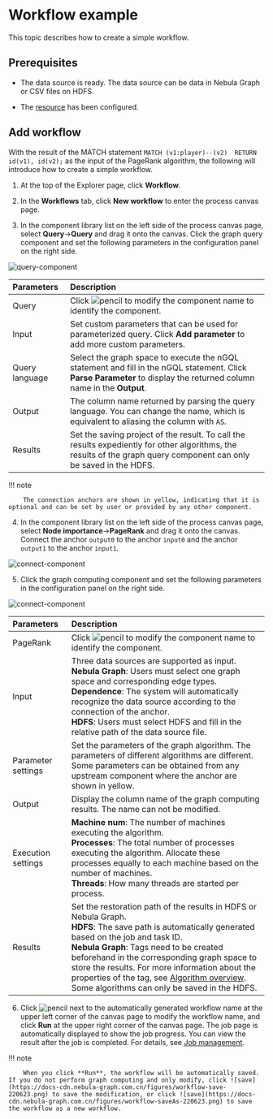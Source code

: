 # Workflow example

This topic describes how to create a simple workflow.

## Prerequisites

- The data source is ready. The data source can be data in Nebula Graph or CSV files on HDFS.

- The [resource](1.prepare-resources.md) has been configured.

## Add workflow

With the result of the MATCH statement `MATCH (v1:player)--(v2)  RETURN id(v1), id(v2);` as the input of the PageRank algorithm, the following will introduce how to create a simple workflow.

1. At the top of the Explorer page, click **Workflow**.

2. In the **Workflows** tab, click **New workflow** to enter the process canvas page.

3. In the component library list on the left side of the process canvas page, select **Query**->**Query** and drag it onto the canvas. Click the graph query component and set the following parameters in the configuration panel on the right side.

  ![query-component](https://docs-cdn.nebula-graph.com.cn/figures/ex-query-220623-en.png)

  |Parameters|Description|
  |:---|:---|
  |Query|Click ![pencil](https://docs-cdn.nebula-graph.com.cn/figures/workflow-edit.png) to modify the component name to identify the component.|
  |Input| Set custom parameters that can be used for parameterized query. Click **Add parameter** to add more custom parameters. |
  |Query language| Select the graph space to execute the nGQL statement and fill in the nGQL statement. Click **Parse Parameter** to display the returned column name in the **Output**.|
  |Output| The column name returned by parsing the query language. You can change the name, which is equivalent to aliasing the column with `AS`.|
  |Results| Set the saving project of the result. To call the results expediently for other algorithms, the results of the graph query component can only be saved in the HDFS.|

  !!! note

        The connection anchors are shown in yellow, indicating that it is optional and can be set by user or provided by any other component.

4. In the component library list on the left side of the process canvas page, select **Node importance**->**PageRank** and drag it onto the canvas. Connect the anchor `output0` to the anchor `input0` and the anchor `output1` to the anchor `input1`.

  ![connect-component](https://docs-cdn.nebula-graph.com.cn/figures/ex-connect-220623-cn.png)

5. Click the graph computing component and set the following parameters in the configuration panel on the right side.

  ![connect-component](https://docs-cdn.nebula-graph.com.cn/figures/ex-algorithm-220623-en.png)

  |Parameters|Description|
  |:---|:---|
  |PageRank|Click ![pencil](https://docs-cdn.nebula-graph.com.cn/figures/workflow-edit.png) to modify the component name to identify the component.|
  |Input| Three data sources are supported as input. <br>**Nebula Graph**: Users must select one graph space and corresponding edge types.<br>**Dependence**: The system will automatically recognize the data source according to the connection of the anchor.<br>**HDFS**: Users must select HDFS and fill in the relative path of the data source file.|
  |Parameter settings| Set the parameters of the graph algorithm. The parameters of different algorithms are different. Some parameters can be obtained from any upstream component where the anchor are shown in yellow.|
  |Output| Display the column name of the graph computing results. The name can not be modified.|
  |Execution settings| **Machine num**: The number of machines executing the algorithm.<br>**Processes**: The total number of processes executing the algorithm. Allocate these processes equally to each machine based on the number of machines.<br>**Threads**: How many threads are started per process.|
  |Results| Set the restoration path of the results in HDFS or Nebula Graph.<br>**HDFS**: The save path is automatically generated based on the job and task ID.<br>**Nebula Graph**: Tags need to be created beforehand in the corresponding graph space to store the results. For more information about the properties of the tag, see [Algorithm overview](../../graph-computing/algorithm-description.md).<br>Some algorithms can only be saved in the HDFS.|

6. Click ![pencil](https://docs-cdn.nebula-graph.com.cn/figures/workflow-edit.png) next to the automatically generated workflow name  at the upper left corner of the canvas page to modify the workflow name, and click **Run** at the upper right corner of the canvas page. The job page is automatically displayed to show the job progress. You can view the result after the job is completed. For details, see [Job management](4.jobs-management.md).

  !!! note

        When you click **Run**, the workflow will be automatically saved. If you do not perform graph computing and only modify, click ![save](https://docs-cdn.nebula-graph.com.cn/figures/workflow-save-220623.png) to save the modification, or click ![save](https://docs-cdn.nebula-graph.com.cn/figures/workflow-saveAs-220623.png) to save the workflow as a new workflow.
